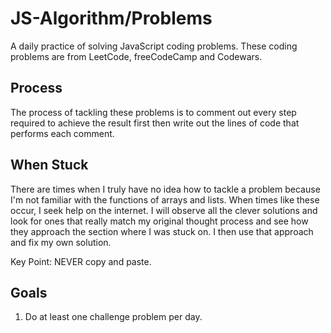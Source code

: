 # JS-Algorithm/Problems

A daily practice of solving JavaScript coding problems.
These coding problems are from LeetCode, freeCodeCamp and Codewars.

## Process
The process of tackling these problems is to comment out every step required to achieve the result first then write out the lines of code that performs each comment.

## When Stuck
There are times when I truly have no idea how to tackle a problem because I'm not familiar with the functions of arrays and lists. When times like these occur, I seek help on the internet. I will observe all the clever solutions and look for ones that really match my original thought process and see how they approach the section where I was stuck on. I then use that approach and fix my own solution. 

Key Point: NEVER copy and paste. 

## Goals

1. Do at least one challenge problem per day.

